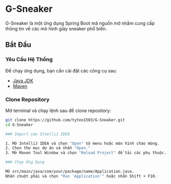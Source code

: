 # G-Sneaker

G-Sneaker là một ứng dụng Spring Boot mã nguồn mở nhằm cung cấp thông tin về các mô hình giày sneaker phổ biến.

## Bắt Đầu

### Yêu Cầu Hệ Thống

Để chạy ứng dụng, bạn cần cài đặt các công cụ sau:

- [Java JDK](https://www.oracle.com/java/technologies/javase-downloads.html)
- [Maven](https://maven.apache.org/download.cgi)

### Clone Repository

Mở terminal và chạy lệnh sau để clone repository:

```bash
git clone https://github.com/tyteo1503/G-Sneaker.git
cd G-Sneaker

### Import vào IntelliJ IDEA

1. Mở IntelliJ IDEA và chọn "Open" từ menu hoặc màn hình chào mừng.
2. Chọn thư mục dự án và nhấn "Open."
3. Mở Maven Tool Window và chọn "Reload Project" để tải các phụ thuộc.

### Chạy Ứng Dụng

Mở src/main/java/com/your/package/name/Application.java.
Nhấn chuột phải và chọn "Run 'Application'" hoặc nhấn Shift + F10.
